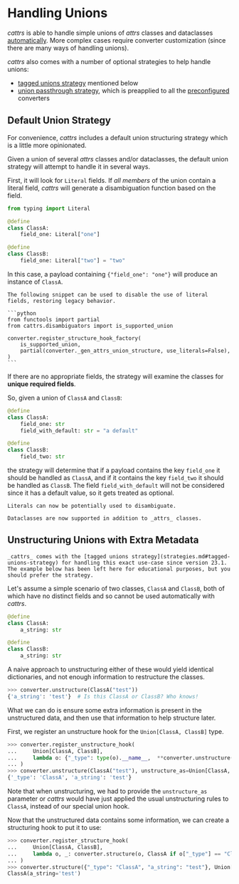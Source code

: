 # Handling Unions

_cattrs_ is able to handle simple unions of _attrs_ classes and dataclasses [automatically](#default-union-strategy).
More complex cases require converter customization (since there are many ways of handling unions).

_cattrs_ also comes with a number of optional strategies to help handle unions:

- [tagged unions strategy](strategies.md#tagged-unions-strategy) mentioned below
- [union passthrough strategy](strategies.md#union-passthrough), which is preapplied to all the [preconfigured](preconf.md) converters

## Default Union Strategy

For convenience, _cattrs_ includes a default union structuring strategy which is a little more opinionated.

Given a union of several _attrs_ classes and/or dataclasses, the default union strategy will attempt to handle it in several ways.

First, it will look for `Literal` fields.
If _all members_ of the union contain a literal field, _cattrs_ will generate a disambiguation function based on the field.

```python
from typing import Literal

@define
class ClassA:
    field_one: Literal["one"]

@define
class ClassB:
    field_one: Literal["two"] = "two"
```

In this case, a payload containing `{"field_one": "one"}` will produce an instance of `ClassA`.

````{note}
The following snippet can be used to disable the use of literal fields, restoring legacy behavior.

```python
from functools import partial
from cattrs.disambiguators import is_supported_union

converter.register_structure_hook_factory(
    is_supported_union,
    partial(converter._gen_attrs_union_structure, use_literals=False),
)
```

````

If there are no appropriate fields, the strategy will examine the classes for **unique required fields**.

So, given a union of `ClassA` and `ClassB`:

```python
@define
class ClassA:
    field_one: str
    field_with_default: str = "a default"

@define
class ClassB:
    field_two: str
```

the strategy will determine that if a payload contains the key `field_one` it should be handled as `ClassA`, and if it contains the key `field_two` it should be handled as `ClassB`.
The field `field_with_default` will not be considered since it has a default value, so it gets treated as optional.

```{versionchanged} 23.2.0
Literals can now be potentially used to disambiguate.
```

```{versionchanged} 24.1.0
Dataclasses are now supported in addition to _attrs_ classes.
```

## Unstructuring Unions with Extra Metadata

```{note}
_cattrs_ comes with the [tagged unions strategy](strategies.md#tagged-unions-strategy) for handling this exact use-case since version 23.1.
The example below has been left here for educational purposes, but you should prefer the strategy.
```

Let's assume a simple scenario of two classes, `ClassA` and `ClassB`, both
of which have no distinct fields and so cannot be used automatically with
_cattrs_.

```python
@define
class ClassA:
    a_string: str

@define
class ClassB:
    a_string: str
```

A naive approach to unstructuring either of these would yield identical
dictionaries, and not enough information to restructure the classes.

```python
>>> converter.unstructure(ClassA("test"))
{'a_string': 'test'}  # Is this ClassA or ClassB? Who knows!
```

What we can do is ensure some extra information is present in the
unstructured data, and then use that information to help structure later.

First, we register an unstructure hook for the `Union[ClassA, ClassB]` type.

```python
>>> converter.register_unstructure_hook(
...     Union[ClassA, ClassB],
...     lambda o: {"_type": type(o).__name__,  **converter.unstructure(o)}
... )
>>> converter.unstructure(ClassA("test"), unstructure_as=Union[ClassA, ClassB])
{'_type': 'ClassA', 'a_string': 'test'}
```

Note that when unstructuring, we had to provide the `unstructure_as` parameter
or _cattrs_ would have just applied the usual unstructuring rules to `ClassA`,
instead of our special union hook.

Now that the unstructured data contains some information, we can create a
structuring hook to put it to use:

```python
>>> converter.register_structure_hook(
...     Union[ClassA, ClassB],
...     lambda o, _: converter.structure(o, ClassA if o["_type"] == "ClassA" else ClassB)
... )
>>> converter.structure({"_type": "ClassA", "a_string": "test"}, Union[ClassA, ClassB])
ClassA(a_string='test')
```
